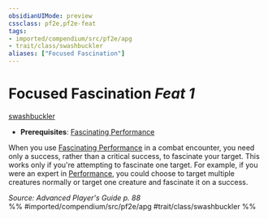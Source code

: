 ```yaml
---
obsidianUIMode: preview
cssclass: pf2e,pf2e-feat
tags:
- imported/compendium/src/pf2e/apg
- trait/class/swashbuckler
aliases: ["Focused Fascination"]
---
```

# Focused Fascination  *Feat 1*  
[swashbuckler](rules/traits/swashbuckler-apg.md)  

- **Prerequisites**: [Fascinating Performance](fascinating-performance.md)

When you use [Fascinating Performance](fascinating-performance.md) in a combat encounter, you need only a success, rather than a critical success, to fascinate your target. This works only if you're attempting to fascinate one target. For example, if you were an expert in [Performance](../skills.md#Performance), you could choose to target multiple creatures normally or target one creature and fascinate it on a success.

*Source: Advanced Player's Guide p. 88*  
%% #imported/compendium/src/pf2e/apg #trait/class/swashbuckler %%